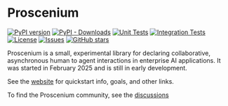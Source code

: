 # Proscenium

[![PyPI version](https://img.shields.io/pypi/v/proscenium)](https://pypi.org/project/proscenium/)
[![PyPI - Downloads](https://img.shields.io/pypi/dm/proscenium)](https://pypi.org/project/proscenium/)
[![Unit Tests](https://github.com/The-AI-Alliance/proscenium/actions/workflows/unit-tests.yml/badge.svg?branch=main)](https://github.com/The-AI-Alliance/proscenium/actions/workflows/unit-tests.yml?query=branch%3Amain)
[![Integration Tests](https://github.com/The-AI-Alliance/proscenium/actions/workflows/integration-tests.yml/badge.svg?branch=main)](https://github.com/The-AI-Alliance/proscenium/actions/workflows/integration-tests.yml?query=branch%3Amain)
[![License](https://img.shields.io/github/license/The-AI-Alliance/proscenium)](https://github.com/The-AI-Alliance/proscenium/tree/main?tab=Apache-2.0-1-ov-file#readme)
[![Issues](https://img.shields.io/github/issues/The-AI-Alliance/proscenium)](https://github.com/The-AI-Alliance/proscenium/issues)
[![GitHub stars](https://img.shields.io/github/stars/The-AI-Alliance/proscenium?style=social)](https://github.com/The-AI-Alliance/proscenium/stargazers)

Proscenium is a small, experimental library for
declaring collaborative, asynchronous human to agent interactions
in enterprise AI applications.
It was started in February 2025 and is still in early development.

See the [website](https://the-ai-alliance.github.io/proscenium/) for quickstart info, goals, and other links.

To find the Proscenium community, see the [discussions](https://github.com/The-AI-Alliance/proscenium/discussions)
